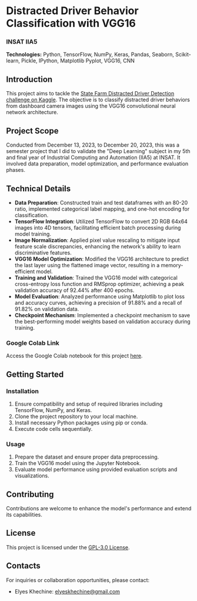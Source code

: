 # Distracted Driver Behavior Classification with VGG16

### INSAT IIA5

**Technologies:** Python, TensorFlow, NumPy, Keras, Pandas, Seaborn, Scikit-learn, Pickle, IPython, Matplotlib Pyplot, VGG16, CNN

## Introduction

This project aims to tackle the [State Farm Distracted Driver Detection challenge on Kaggle](https://www.kaggle.com/competitions/state-farm-distracted-driver-detection). The objective is to classify distracted driver behaviors from dashboard camera images using the VGG16 convolutional neural network architecture.

## Project Scope

Conducted from December 13, 2023, to December 20, 2023, this was a semester project that I did to validate the "Deep Learning" subject in my 5th and final year of Industrial Computing and Automation (IIA5) at INSAT. It involved data preparation, model optimization, and performance evaluation phases. 

## Technical Details

- **Data Preparation**: Constructed train and test dataframes with an 80-20 ratio, implemented categorical label mapping, and one-hot encoding for classification.
- **TensorFlow Integration**: Utilized TensorFlow to convert 2D RGB 64x64 images into 4D tensors, facilitating efficient batch processing during model training.
- **Image Normalization**: Applied pixel value rescaling to mitigate input feature scale discrepancies, enhancing the network's ability to learn discriminative features.
- **VGG16 Model Optimization**: Modified the VGG16 architecture to predict the last layer using the flattened image vector, resulting in a memory-efficient model.
- **Training and Validation**: Trained the VGG16 model with categorical cross-entropy loss function and RMSprop optimizer, achieving a peak validation accuracy of 92.44% after 400 epochs.
- **Model Evaluation**: Analyzed performance using Matplotlib to plot loss and accuracy curves, achieving a precision of 91.88% and a recall of 91.82% on validation data.
- **Checkpoint Mechanism**: Implemented a checkpoint mechanism to save the best-performing model weights based on validation accuracy during training.

### Google Colab Link

Access the Google Colab notebook for this project [here](https://colab.research.google.com/drive/1F8JBWJBtJoCiaHv8ayARRMCsZ8-mHsAT).

## Getting Started

### Installation

1. Ensure compatibility and setup of required libraries including TensorFlow, NumPy, and Keras.
2. Clone the project repository to your local machine.
3. Install necessary Python packages using pip or conda.
4. Execute code cells sequentially.

### Usage

1. Prepare the dataset and ensure proper data preprocessing.
2. Train the VGG16 model using the Jupyter Notebook.
3. Evaluate model performance using provided evaluation scripts and visualizations.

## Contributing

Contributions are welcome to enhance the model's performance and extend its capabilities.

## License

This project is licensed under the [GPL-3.0 License](LICENSE).

## Contacts

For inquiries or collaboration opportunities, please contact:

- Elyes Khechine: elyeskhechine@gmail.com
